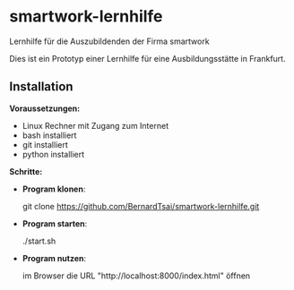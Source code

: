 # smartwork-lernhilfe
Lernhilfe für die Auszubildenden der Firma smartwork

Dies ist ein Prototyp einer Lernhilfe für eine Ausbildungsstätte in Frankfurt.

Installation
------------

**Voraussetzungen:**
- Linux Rechner mit Zugang zum Internet
- bash installiert
- git installiert
- python installiert

**Schritte:**
- **Program klonen**:   

  git clone https://github.com/BernardTsai/smartwork-lernhilfe.git

- **Program starten**:

  ./start.sh

- **Program nutzen**:

  im Browser die URL "http://localhost:8000/index.html" öffnen
